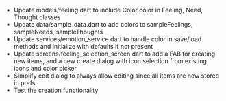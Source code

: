 - Update models/feeling.dart to include Color color in Feeling, Need, Thought classes
- Update data/sample_data.dart to add colors to sampleFeelings, sampleNeeds, sampleThoughts
- Update services/emotion_service.dart to handle color in save/load methods and initialize with defaults if not present
- Update screens/feeling_selection_screen.dart to add a FAB for creating new items, and a new create dialog with icon selection from existing icons and color picker
- Simplify edit dialog to always allow editing since all items are now stored in prefs
- Test the creation functionality
